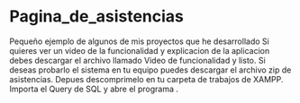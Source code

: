 # Pagina_de_asistencias
Pequeño ejemplo de algunos de mis proyectos que he desarrollado 
Si quieres ver un video de la funcionalidad y explicacion de la aplicacion debes descargar el archivo llamado Video de funcionalidad y listo.
Si deseas probarlo el sistema en tu equipo puedes descargar el archivo zip de asistencias.
Depues descomprimelo en tu carpeta de trabajos de XAMPP.
Importa el Query de SQL y abre el programa .
